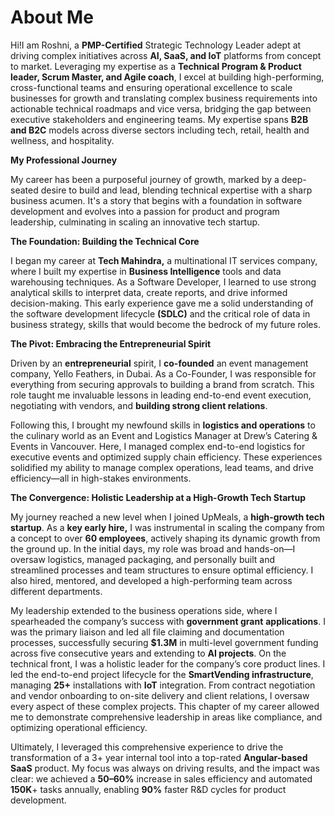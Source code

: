 # About Me
Hi!I am Roshni, a **PMP-Certified** Strategic Technology Leader adept at driving complex initiatives across **AI, SaaS, and IoT** platforms from concept to market. Leveraging my expertise as a **Technical Program & Product leader, Scrum Master, and Agile coach**, I excel at building high-performing, cross-functional teams and ensuring operational excellence to scale businesses for growth and translating complex business requirements into actionable technical roadmaps and vice versa, bridging the gap between executive stakeholders and engineering teams. My expertise spans **B2B and B2C** models across diverse sectors including tech, retail, health and wellness, and hospitality.

**My Professional Journey**

My career has been a purposeful journey of growth, marked by a deep-seated desire to build and lead, blending technical expertise with a sharp business acumen. It's a story that begins with a foundation in software development and evolves into a passion for product and program leadership, culminating in scaling an innovative tech startup.

**The Foundation: Building the Technical Core**

I began my career at **Tech Mahindra,** a multinational IT services company, where I built my expertise in **Business Intelligence** tools and data warehousing techniques. As a Software Developer, I learned to use strong analytical skills to interpret data, create reports, and drive informed decision-making. This early experience gave me a solid understanding of the software development lifecycle **(SDLC)** and the critical role of data in business strategy, skills that would become the bedrock of my future roles.


**The Pivot: Embracing the Entrepreneurial Spirit**

Driven by an **entrepreneurial** spirit, I **co-founded** an event management company, Yello Feathers, in Dubai. As a Co-Founder, I was responsible for everything from securing approvals to building a brand from scratch. This role taught me invaluable lessons in leading end-to-end event execution, negotiating with vendors, and **building strong client relations**.

Following this, I brought my newfound skills in **logistics and operations** to the culinary world as an Event and Logistics Manager at Drew’s Catering & Events in Vancouver. Here, I managed complex end-to-end logistics for executive events and optimized supply chain efficiency. These experiences solidified my ability to manage complex operations, lead teams, and drive efficiency—all in high-stakes environments.

**The Convergence: Holistic Leadership at a High-Growth Tech Startup**

My journey reached a new level when I joined UpMeals, a **high-growth tech startup**. As a **key early hire,** I was instrumental in scaling the company from a concept to over **60 employees**, actively shaping its dynamic growth from the ground up. In the initial days, my role was broad and hands-on—I oversaw logistics, managed packaging, and personally built and streamlined processes and team structures to ensure optimal efficiency. I also hired, mentored, and developed a high-performing team across different departments.

My leadership extended to the business operations side, where I spearheaded the company’s success with **government grant** **applications**. I was the primary liaison and led all file claiming and documentation processes, successfully securing **$1.3M** in multi-level government funding across five consecutive years and extending to **AI projects**.
On the technical front, I was a holistic leader for the company’s core product lines. I led the end-to-end project lifecycle for the **SmartVending infrastructure**, managing **25+** installations with **IoT** integration. From contract negotiation and vendor onboarding to on-site delivery and client relations, I oversaw every aspect of these complex projects. This chapter of my career allowed me to demonstrate comprehensive leadership in areas like compliance, and optimizing operational efficiency.

Ultimately, I leveraged this comprehensive experience to drive the transformation of a 3+ year internal tool into a top-rated **Angular-based SaaS** product. My focus was always on driving results, and the impact was clear: we achieved a **50–60%** increase in sales efficiency and automated **150K**+ tasks annually, enabling **90%** faster R&D cycles for product development.
